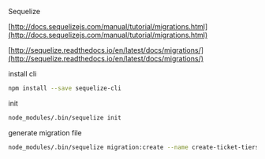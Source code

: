 Sequelize

[http://docs.sequelizejs.com/manual/tutorial/migrations.html](http://docs.sequelizejs.com/manual/tutorial/migrations.html)

[http://sequelize.readthedocs.io/en/latest/docs/migrations/](http://sequelize.readthedocs.io/en/latest/docs/migrations/)

install cli

```bash
npm install --save sequelize-cli
```

init

```bash
node_modules/.bin/sequelize init
```

generate migration file

```bash
node_modules/.bin/sequelize migration:create --name create-ticket-tiers
```



